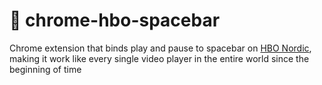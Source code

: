 # 👾 chrome-hbo-spacebar

Chrome extension that binds play and pause to spacebar on
[HBO Nordic](https://se.hbonordic.com/), making it work like every single video
player in the entire world since the beginning of time
